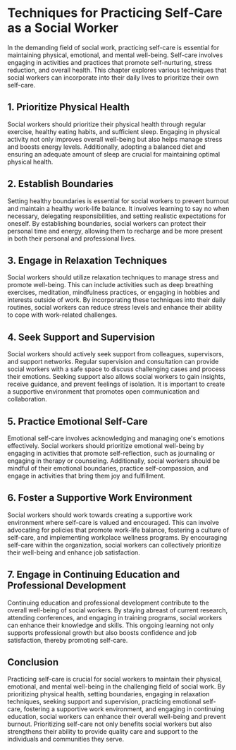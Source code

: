 # Techniques for Practicing Self-Care as a Social Worker

In the demanding field of social work, practicing self-care is essential for maintaining physical, emotional, and mental well-being. Self-care involves engaging in activities and practices that promote self-nurturing, stress reduction, and overall health. This chapter explores various techniques that social workers can incorporate into their daily lives to prioritize their own self-care.

## 1\. Prioritize Physical Health

Social workers should prioritize their physical health through regular exercise, healthy eating habits, and sufficient sleep. Engaging in physical activity not only improves overall well-being but also helps manage stress and boosts energy levels. Additionally, adopting a balanced diet and ensuring an adequate amount of sleep are crucial for maintaining optimal physical health.

## 2\. Establish Boundaries

Setting healthy boundaries is essential for social workers to prevent burnout and maintain a healthy work-life balance. It involves learning to say no when necessary, delegating responsibilities, and setting realistic expectations for oneself. By establishing boundaries, social workers can protect their personal time and energy, allowing them to recharge and be more present in both their personal and professional lives.

## 3\. Engage in Relaxation Techniques

Social workers should utilize relaxation techniques to manage stress and promote well-being. This can include activities such as deep breathing exercises, meditation, mindfulness practices, or engaging in hobbies and interests outside of work. By incorporating these techniques into their daily routines, social workers can reduce stress levels and enhance their ability to cope with work-related challenges.

## 4\. Seek Support and Supervision

Social workers should actively seek support from colleagues, supervisors, and support networks. Regular supervision and consultation can provide social workers with a safe space to discuss challenging cases and process their emotions. Seeking support also allows social workers to gain insights, receive guidance, and prevent feelings of isolation. It is important to create a supportive environment that promotes open communication and collaboration.

## 5\. Practice Emotional Self-Care

Emotional self-care involves acknowledging and managing one's emotions effectively. Social workers should prioritize emotional well-being by engaging in activities that promote self-reflection, such as journaling or engaging in therapy or counseling. Additionally, social workers should be mindful of their emotional boundaries, practice self-compassion, and engage in activities that bring them joy and fulfillment.

## 6\. Foster a Supportive Work Environment

Social workers should work towards creating a supportive work environment where self-care is valued and encouraged. This can involve advocating for policies that promote work-life balance, fostering a culture of self-care, and implementing workplace wellness programs. By encouraging self-care within the organization, social workers can collectively prioritize their well-being and enhance job satisfaction.

## 7\. Engage in Continuing Education and Professional Development

Continuing education and professional development contribute to the overall well-being of social workers. By staying abreast of current research, attending conferences, and engaging in training programs, social workers can enhance their knowledge and skills. This ongoing learning not only supports professional growth but also boosts confidence and job satisfaction, thereby promoting self-care.

## Conclusion

Practicing self-care is crucial for social workers to maintain their physical, emotional, and mental well-being in the challenging field of social work. By prioritizing physical health, setting boundaries, engaging in relaxation techniques, seeking support and supervision, practicing emotional self-care, fostering a supportive work environment, and engaging in continuing education, social workers can enhance their overall well-being and prevent burnout. Prioritizing self-care not only benefits social workers but also strengthens their ability to provide quality care and support to the individuals and communities they serve.
